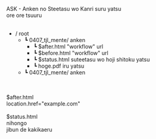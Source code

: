 ASK - Anken no Steetasu wo Kanri suru yatsu<br>
ore ore tsuuru<br>
<br>
- /                     root<br>
  - ┗ 0407_tjl_mente/     anken<br>
    - ┗ $after.html         "workflow" url<br>
    - ┗ $before.html        "workflow" url<br>
    - ┗ $status.html        suteetasu wo hoji shitoku yatsu<br>
    - ┗ hoge.pdf            iru yatsu<br>
  - ┗ 0407_tjl_mente/     anken<br>
<br>
<br>
$after.html<br>
location.href="example.com"<br>
<br>
$status.html<br>
nihongo<br>
jibun de kakikaeru<br>
